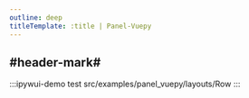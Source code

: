 ```yaml
---
outline: deep
titleTemplate: :title | Panel-Vuepy
---
```


## #header-mark#
:::ipywui-demo test
src/examples/panel_vuepy/layouts/Row
::: 